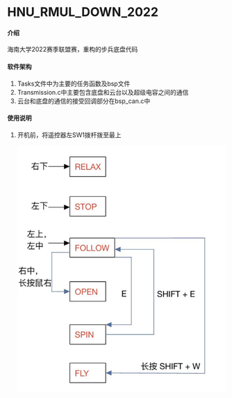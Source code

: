 # HNU_RMUL_DOWN_2022

#### 介绍
海南大学2022赛季联盟赛，重构的步兵底盘代码

#### 软件架构

1. Tasks文件中为主要的任务函数及bsp文件
2. Transmission.c中主要包含底盘和云台以及超级电容之间的通信
3. 云台和底盘的通信的接受回调部分在bsp_can.c中

#### 使用说明

1. 开机前，将遥控器左SW1拨杆拨至最上

   ![模式转换](images/%E6%A8%A1%E5%BC%8F%E8%BD%AC%E6%8D%A2.jpg)